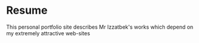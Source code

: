 # Resume
This personal portfolio site describes Mr Izzatbek's works which depend on my extremely attractive web-sites

